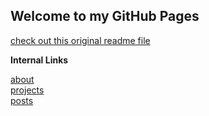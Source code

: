 ## Welcome to my GitHub Pages

[check out this original readme file][1]


**Internal Links** 

[about][2]  
[projects][3]  
[posts][4] 

[1]:	original-readme.md
[2]:	about.md
[3]:	projects.md
[4]:	posts.md